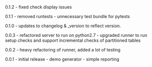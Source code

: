 0.1.2 - fixed check display issues

0.1.1 - removed runtests - unnecessary test bundle for pytests

0.1.0 - updates to changelog & _version to reflect version.

0.0.3 - refactored server to run on python2.7
      - upgraded runner to run setup checks and support incremental checks
        of partitioned tables

0.0.2 - heavy refactoring of runner,
        added a lot of testing

0.0.1 - initial release
      - demo generator
      - simple reporting
